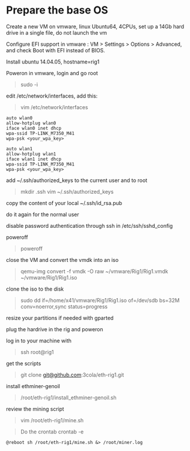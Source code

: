 # Prepare the base OS

Create a new VM on vmware, linux Ubuntu64, 4CPUs, set up a 14Gb hard drive in a single file, do not launch the vm

Configure EFI support in vmware : VM > Settings > Options > Advanced, and check Boot with EFI instead of BIOS.

Install ubuntu 14.04.05, hostname=rig1 

Poweron in vmware, login and go root

> sudo -i

edit /etc/network/interfaces, add this:
> vim /etc/network/interfaces
```
auto wlan0
allow-hotplug wlan0
iface wlan0 inet dhcp
wpa-ssid TP-LINK_M7350_M41
wpa-psk <your_wpa_key>

auto wlan1
allow-hotplug wlan1
iface wlan1 inet dhcp
wpa-ssid TP-LINK_M7350_M41
wpa-psk <your_wpa_key>
```

add ~/.ssh/authorized_keys to the current user and to root
> mkdir .ssh
vim ~/.ssh/authorized_keys 

copy the content of your local ~/.ssh/id_rsa.pub

do it again for the normal user

disable password authentication through ssh in /etc/ssh/sshd_config 

poweroff
> poweroff

close the VM and convert the vmdk into an iso
> qemu-img convert -f vmdk -O raw ~/vmware/Rig1/Rig1.vmdk ~/vmware/Rig1/Rig1.iso 

clone the iso to the disk
> sudo dd if=/home/x41/vmware/Rig1/Rig1.iso of=/dev/sdb bs=32M conv=noerror,sync status=progress

resize your partitions if needed with gparted

plug the hardrive in the rig and poweron

log in to your machine with 
> ssh root@rig1


get the scripts
> git clone git@github.com:3cola/eth-rig1.git

install ethminer-genoil
> /root/eth-rig1/install_ethminer-genoil.sh

review the mining script
> vim /root/eth-rig1/mine.sh

> Do the crontab
> crontab -e
```
@reboot sh /root/eth-rig1/mine.sh &> /root/miner.log
```

